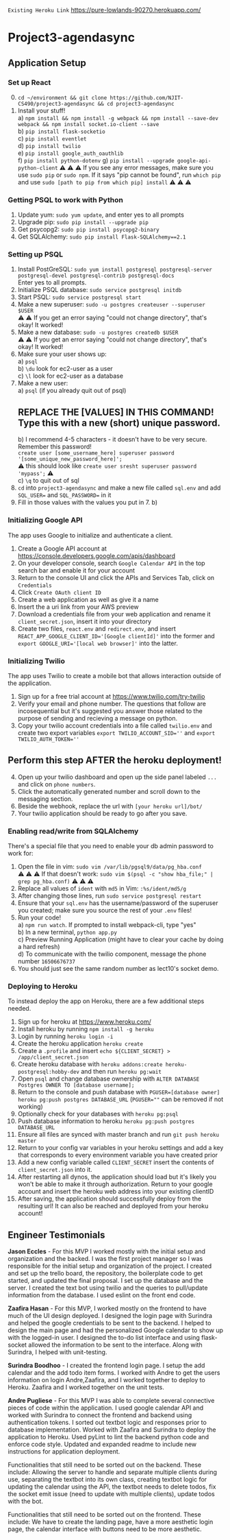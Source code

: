 `Existing Heroku Link` https://pure-lowlands-90270.herokuapp.com/
# Project3-agendasync

## Application Setup
### Set up React    
0. `cd ~/environment && git clone https://github.com/NJIT-CS490/project3-agendasync && cd project3-agendasync`    
1. Install your stuff!    
  a) `npm install && npm install -g webpack && npm install --save-dev webpack && npm install socket.io-client --save`    
  b) `pip install flask-socketio`    
  c) `pip install eventlet`    
  d) `pip install twilio`    
  e) `pip install google_auth_oauthlib`    
  f) `pip install python-dotenv`
  g)  `pip install --upgrade google-api-python-client`
:warning: :warning: :warning: If you see any error messages, make sure you use `sudo pip` or `sudo npm`. If it says "pip cannot be found", run `which pip` and use `sudo [path to pip from which pip] install`  :warning: :warning: :warning:  
</div>
  
### Getting PSQL to work with Python  
  
1. Update yum: `sudo yum update`, and enter yes to all prompts    
2. Upgrade pip: `sudo pip install --upgrade pip`  
3. Get psycopg2: `sudo pip install psycopg2-binary`    
4. Get SQLAlchemy: `sudo pip install Flask-SQLAlchemy==2.1`    
  
### Setting up PSQL  
  
1. Install PostGreSQL: `sudo yum install postgresql postgresql-server postgresql-devel postgresql-contrib postgresql-docs`    
    Enter yes to all prompts.    
2. Initialize PSQL database: `sudo service postgresql initdb`    
3. Start PSQL: `sudo service postgresql start`    
4. Make a new superuser: `sudo -u postgres createuser --superuser $USER`    
    :warning: :warning: If you get an error saying "could not change directory", that's okay! It worked!  
5. Make a new database: `sudo -u postgres createdb $USER`    
        :warning: :warning: If you get an error saying "could not change directory", that's okay! It worked!  
6. Make sure your user shows up:    
    a) `psql`    
    b) `\du` look for ec2-user as a user    
    c) `\l` look for ec2-user as a database    
7. Make a new user:    
    a) `psql` (if you already quit out of psql)    
    ## REPLACE THE [VALUES] IN THIS COMMAND! Type this with a new (short) unique password.    
    b) I recommend 4-5 characters - it doesn't have to be very secure. Remember this password!   
        `create user [some_username_here] superuser password '[some_unique_new_password_here]';`   
        :warning: this should look like `create user sresht superuser password 'mypass';` :warning:   
    c) `\q` to quit out of sql    
8. `cd` into `project3-agendasync` and make a new file called `sql.env` and add `SQL_USER=` and `SQL_PASSWORD=` in it  
9. Fill in those values with the values you put in 7. b)  
  
### Initializing Google API

The app uses Google to initialize and authenticate a client.
1. Create a Google API account at https://console.developers.google.com/apis/dashboard
2. On your developer console, search `Google Calendar API` in the top search bar and enable it for your account
3. Return to the console UI and click the APIs and Services Tab, click on `Credentials`
4. Click `Create OAuth client ID`
5. Create a web application as well as give it a name
6. Insert the a uri link from your AWS preview
7. Download a credentials file from your web application and rename it `client_secret.json`, insert it into your directory
8. Create two files, `react.env` and `redirect.env`, and insert `REACT_APP_GOOGLE_CLIENT_ID='[Google clientId]'` into the former and `export GOOGLE_URI='[local web browser]'` into the latter.

### Initializing Twilio
The app uses Twilio to create a mobile bot that allows interaction outside of the application.
1. Sign up for a free trial account at https://www.twilio.com/try-twilio
2. Verify your email and phone number. The questions that follow are incosequential but it's suggested you answer those related to the purpose of sending and recieving a message on python.
3. Copy your twilio account credentials into a file called `twilio.env` and create two export variables `export TWILIO_ACCOUNT_SID=''` and `export TWILIO_AUTH_TOKEN=''`
## Perform this step AFTER the heroku deployment!    
4. Open up your twilio dashboard and open up the side panel labeled `...` and click on `phone numbers`.
5. Click the automatically generated number and scroll down to the messaging section.
6. Beside the webhook, replace the url with `[your heroku url]/bot/`
7. Your twilio application should be ready to go after you save.
  
### Enabling read/write from SQLAlchemy  
There's a special file that you need to enable your db admin password to work for:  
1. Open the file in vim: `sudo vim /var/lib/pgsql9/data/pg_hba.conf`  
:warning: :warning: :warning: If that doesn't work: `sudo vim $(psql -c "show hba_file;" | grep pg_hba.conf)`  :warning: :warning: :warning:  
2. Replace all values of `ident` with `md5` in Vim: `:%s/ident/md5/g`  
3. After changing those lines, run `sudo service postgresql restart`  
4. Ensure that your `sql.env` has the username/password of the superuser you created; make sure you source the rest of your `.env` files!
5. Run your code!    
  a) `npm run watch`. If prompted to install webpack-cli, type "yes"    
  b) In a new terminal, `python app.py`    
  c) Preview Running Application (might have to clear your cache by doing a hard refresh)    
  d) To communicate with the twilio component, message the phone number `16506676737`
6. You should just see the same random number as lect10's socket demo.

### Deploying to Heroku
To instead deploy the app on Heroku, there are a few additional steps needed.
1. Sign up for heroku at https://www.heroku.com/
2. Install heroku by running `npm install -g heroku`  
3. Login by running `heroku login -i`
4. Create the heroku application `heroku create`
5. Create a `.profile` and insert `echo ${CLIENT_SECRET} > /app/client_secret.json`
6. Create heroku database with `heroku addons:create heroku-postgresql:hobby-dev` and then run `heroku pg:wait`
7. Open `psql` and change database ownership with `ALTER DATABASE Postgres OWNER TO [database username];`
8. Return to the console and push database with `PGUSER=[database owner] heroku pg:push postgres DATABASE_URL` (`PGUSER=""` can be removed if not working)
9. Optionally check for your databases with `heroku pg:psql`
10. Push database information to heroku `heroku pg:push postgres DATABASE_URL`
11. Ensure all files are synced with master branch and run `git push heroku master`
12. Return to your config var variables in your heroku settings and add a key that corresponds to every environment variable you have created prior
13. Add a new config variable called `CLIENT_SECRET` insert the contents of `client_secret.json` into it.
14. After restarting all dynos, the application should load but it's likely you won't be able to make it through authorization. Return to your google account and insert the heroku web address into your existing clientID
15. After saving, the application should successfully deploy from the resulting url! It can also be reached and deployed from your heroku account!

## Engineer Testimonials 

**Jason Eccles** - For this MVP I worked mostly with the initial setup and organization and the backed. 
I was the first project manager so I was responsible for the initial setup and organization of the project.
I created and set up the trello board, the repository, the boilerplate code to get started, and updated the final proposal.
I set up the database and the server.
I created the text bot using twilio and the queries to pull/update information from the database.
I used eslint on the front end code.


**Zaafira Hasan** - For this MVP, I worked mostly on the frontend to have much of the UI design deployed.
I designed the login page with Surindra and helped the google credentials to be sent to the backend.
I helped to design the main page and had the personalized Google calendar to show up with the logged-in user.
I designed the to-do list interface and using flask-socket allowed the information to be sent to the interface.
Along with Surindra, I helped with unit-testing.

**Surindra Boodhoo** - I created the frontend login page.
I setup the add calendar and the add todo item forms.
I worked with Andre to get the users information on login
Andre,Zaafira, and I worked together to deploy to Heroku.
Zaafira and I worked together on the unit tests.

**Andre Pugliese** - For this MVP I was able to complete several connective pieces of code within the application.
I used google calendar API and worked with Surindra to connect the frontend and backend using authentication tokens.
I sorted out textbot logic and responses prior to database implementation.
Worked with Zaafira and Surindra to deploy the application to Heroku.
Used pyLint to lint the backend python code and enforce code style.
Updated and expanded readme to include new instructions for application deployment.

Functionalities that still need to be sorted out on the backend. These include:
Allowing the server to handle and separate multiple clients during use,
separating the textbot into its own class,
creating textbot logic for updating the calendar using the API,
the textbot needs to delete todos,
fix the socket emit issue (need to update with multiple clients),
update todos with the bot.

Functionalities that still need to be sorted out on the frontend. These include:
We have to create the landing page,
have a more aesthetic login page,
the calendar interface with buttons need to be more aesthetic.
